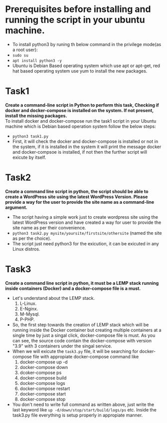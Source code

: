 # Prerequisites before installing and running the script in your ubuntu machine.
* To install python3 by runing th below command in the privilege mode(as a root user):
* `sudo su`
* `apt install python3 -y`
*  Ubuntu is Debian Based operating system which use apt or apt-get, red hat based operating system use yum to install the new packages.
# Task1 
**Create a command-line script in Python to perform this task, Checking if docker and docker-compose is installed on the system. If not present, install the missing 
packages.**
<br>
To install docker and docker-compose run the task1 script in your Ubuntu machine which is Debian based operation system follow the below steps:
* `python3 task1.py`
* First, it will check the docker and docker-compose is installed or not in the system, if it is installed in the system it will print the message docker and docker-compsoe is installed, if not then the further script will exicute by itself.
# Task2
**Create a command line script in python, the script should be able to create a WordPress site using the latest WordPress Version. Please provide a way for the user to provide the site name as a command-line argument.**
* The script having a simple work just to create wordpress site using the latest WordPress version and have created a way for user to provide the site name as per their convenience.
* `python3 task2.py mysite/yoursite/firstsite/othersite` (named the site as per the choice).
*  The script just need python3 for the exicution, it can be exicuted in any Linux distros.
# Task3
**Create a command line script in python, it must be a LEMP stack running inside containers (Docker) and a docker-compose file is a must.**
* Let's understand about the LEMP stack.
  1. L-Linux.
  2. E-Nginx.
  3. M-Mysql.
  4. P-PHP.
* So, the first step towards the creation of LEMP stack which will be running inside the Docker container but creating multiple containers at a single time by just a singal click, docker-compose file is must. As you can see, the source code contain the docker-compose with version "3.9" with 3 containers under the singal service.
* When we will exicute the `task3.py` file, it will be searching for docker-compose file with appropiate docker-compose command like
  1. docker-compose up -d
  2. docker-compose down
  3. dcoker-compose ps
  4. docker-compose build
  5. docker-compose logs
  6. docker-compose restart
  7. docker-compose start
  8. docker-compose stop
* You don't need to write full command as written above, just write the last keyword like `up -d/down/stop/start/build/logs/ps` etc. Inside the task3.py file everything is setup properly in appropiate manner.

  

